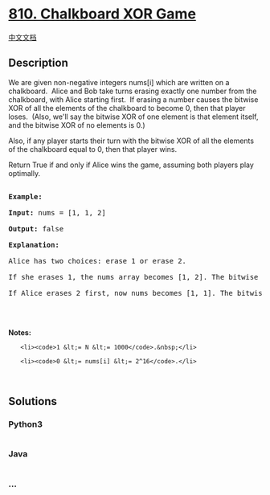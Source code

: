 # [810. Chalkboard XOR Game](https://leetcode.com/problems/chalkboard-xor-game)

[中文文档](/solution/0800-0899/0810.Chalkboard%20XOR%20Game/README.md)

## Description

<p>We are given non-negative integers nums[i] which are written on a chalkboard.&nbsp; Alice and Bob take turns erasing exactly one number from the chalkboard, with Alice starting first.&nbsp; If erasing a number causes&nbsp;the bitwise XOR of all the elements of the chalkboard to become&nbsp;0, then that player loses.&nbsp; (Also, we&#39;ll say the bitwise XOR of one element is that element itself, and the bitwise XOR of no elements is 0.)</p>

<p>Also, if any player starts their turn with the bitwise XOR of all the elements of the chalkboard equal to 0, then that player wins.</p>

<p>Return True if and only if Alice wins the game, assuming both players play optimally.</p>

<pre>

<strong>Example:</strong>

<strong>Input:</strong> nums = [1, 1, 2]

<strong>Output:</strong> false

<strong>Explanation:</strong> 

Alice has two choices: erase 1 or erase 2. 

If she erases 1, the nums array becomes [1, 2]. The bitwise XOR of all the elements of the chalkboard is 1 XOR 2 = 3. Now Bob can remove any element he wants, because Alice will be the one to erase the last element and she will lose. 

If Alice erases 2 first, now nums becomes [1, 1]. The bitwise XOR of all the elements of the chalkboard is 1 XOR 1 = 0. Alice will lose.



</pre>

<p><strong>Notes: </strong></p>

<ul>

    <li><code>1 &lt;= N &lt;= 1000</code>.&nbsp;</li>

    <li><code>0 &lt;= nums[i] &lt;= 2^16</code>.</li>

</ul>

<p>&nbsp;</p>

## Solutions

<!-- tabs:start -->

### **Python3**

```python

```

### **Java**

```java

```

### **...**

```

```

<!-- tabs:end -->
